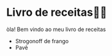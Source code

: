 # Livro de receitas:man_cook:

òla! Bem vindo ao meu livro de receitas

- Strogonoff de frango
- Pavê 
